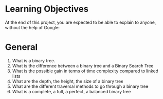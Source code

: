 # Learning Objectives
At the end of this project, you are expected to be able to explain to anyone, without the help of Google:

# General
1. What is a binary tree.
2. What is the difference between a binary tree and a Binary Search Tree
3. What is the possible gain in terms of time complexity compared to linked lists
4. What are the depth, the height, the size of a binary tree
5. What are the different traversal methods to go through a binary tree
6. What is a complete, a full, a perfect, a balanced binary tree
